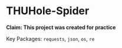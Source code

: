 # THUHole-Spider
**Claim: This project was created for practice**

Key Packages: `requests`, `json`, `os`, `re`